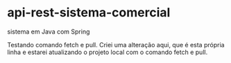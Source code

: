 # api-rest-sistema-comercial
 sistema em Java com Spring

Testando comando fetch e pull. Criei uma alteração aqui, que é esta própria linha e estarei atualizando o projeto local com o comando fetch e pull.
